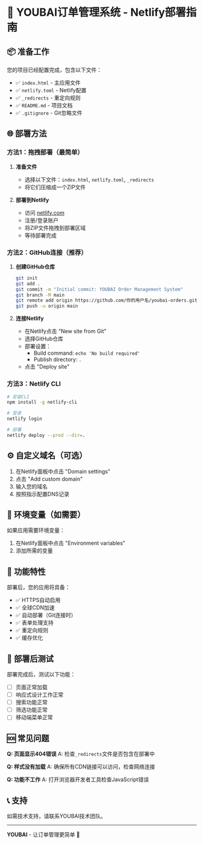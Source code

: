 # 🚀 YOUBAI订单管理系统 - Netlify部署指南

## 📦 准备工作

您的项目已经配置完成，包含以下文件：
- ✅ `index.html` - 主应用文件
- ✅ `netlify.toml` - Netlify配置
- ✅ `_redirects` - 重定向规则
- ✅ `README.md` - 项目文档
- ✅ `.gitignore` - Git忽略文件

## 🌐 部署方法

### 方法1：拖拽部署（最简单）

1. **准备文件**
   - 选择以下文件：`index.html`, `netlify.toml`, `_redirects`
   - 将它们压缩成一个ZIP文件

2. **部署到Netlify**
   - 访问 [netlify.com](https://netlify.com)
   - 注册/登录账户
   - 将ZIP文件拖拽到部署区域
   - 等待部署完成

### 方法2：GitHub连接（推荐）

1. **创建GitHub仓库**
   ```bash
   git init
   git add .
   git commit -m "Initial commit: YOUBAI Order Management System"
   git branch -M main
   git remote add origin https://github.com/你的用户名/youbai-orders.git
   git push -u origin main
   ```

2. **连接Netlify**
   - 在Netlify点击 "New site from Git"
   - 选择GitHub仓库
   - 部署设置：
     - Build command: `echo 'No build required'`
     - Publish directory: `.`
   - 点击 "Deploy site"

### 方法3：Netlify CLI

```bash
# 安装CLI
npm install -g netlify-cli

# 登录
netlify login

# 部署
netlify deploy --prod --dir=.
```

## ⚙️ 自定义域名（可选）

1. 在Netlify面板中点击 "Domain settings"
2. 点击 "Add custom domain"
3. 输入您的域名
4. 按照指示配置DNS记录

## 🔧 环境变量（如需要）

如果应用需要环境变量：
1. 在Netlify面板中点击 "Environment variables"
2. 添加所需的变量

## 📱 功能特性

部署后，您的应用将具备：
- ✅ HTTPS自动启用
- ✅ 全球CDN加速
- ✅ 自动部署（Git连接时）
- ✅ 表单处理支持
- ✅ 重定向规则
- ✅ 缓存优化

## 🎯 部署后测试

部署完成后，测试以下功能：
- [ ] 页面正常加载
- [ ] 响应式设计工作正常
- [ ] 搜索功能正常
- [ ] 筛选功能正常
- [ ] 移动端菜单正常

## 🆘 常见问题

**Q: 页面显示404错误**
A: 检查`_redirects`文件是否包含在部署中

**Q: 样式没有加载**
A: 确保所有CDN链接可以访问，检查网络连接

**Q: 功能不工作**
A: 打开浏览器开发者工具检查JavaScript错误

## 📞 支持

如需技术支持，请联系YOUBAI技术团队。

---
**YOUBAI** - 让订单管理更简单 🚀